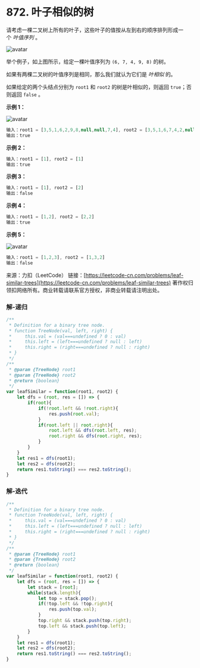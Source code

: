 # 872. 叶子相似的树

请考虑一棵二叉树上所有的叶子，这些叶子的值按从左到右的顺序排列形成一个 *叶值序列* 。

![avatar](https://s3-lc-upload.s3.amazonaws.com/uploads/2018/07/16/tree.png)

举个例子，如上图所示，给定一棵叶值序列为 `(6, 7, 4, 9, 8)` 的树。

如果有两棵二叉树的叶值序列是相同，那么我们就认为它们是 *叶相似* 的。

如果给定的两个头结点分别为 `root1` 和 `root2` 的树是叶相似的，则返回 `true`；否则返回 `false` 。

**示例 1：**

![avatar](https://assets.leetcode.com/uploads/2020/09/03/leaf-similar-1.jpg)

```js
输入：root1 = [3,5,1,6,2,9,8,null,null,7,4], root2 = [3,5,1,6,7,4,2,null,null,null,null,null,null,9,8]
输出：true
```

**示例 2：**

```js
输入：root1 = [1], root2 = [1]
输出：true
```

**示例 3：**
```js
输入：root1 = [1], root2 = [2]
输出：false
```

**示例 4：**
```js
输入：root1 = [1,2], root2 = [2,2]
输出：true
```

**示例 5：**

![avatar](https://assets.leetcode.com/uploads/2020/09/03/leaf-similar-2.jpg)

```js
输入：root1 = [1,2,3], root2 = [1,3,2]
输出：false
```

来源：力扣（LeetCode）
链接：[https://leetcode-cn.com/problems/leaf-similar-trees](https://leetcode-cn.com/problems/leaf-similar-trees)
著作权归领扣网络所有。商业转载请联系官方授权，非商业转载请注明出处。

### 解-递归
```js
/**
 * Definition for a binary tree node.
 * function TreeNode(val, left, right) {
 *     this.val = (val===undefined ? 0 : val)
 *     this.left = (left===undefined ? null : left)
 *     this.right = (right===undefined ? null : right)
 * }
 */
/**
 * @param {TreeNode} root1
 * @param {TreeNode} root2
 * @return {boolean}
 */
var leafSimilar = function(root1, root2) {
	let dfs = (root, res = []) => {
		if(root){
			if(!root.left && !root.right){
				res.push(root.val);
			}
			if(root.left || root.right){
				root.left && dfs(root.left, res);
				root.right && dfs(root.right, res);
			}
		}
	}
	let res1 = dfs(root1);
	let res2 = dfs(root2);
	return res1.toString() === res2.toString();
}
```

### 解-迭代
```js
/**
 * Definition for a binary tree node.
 * function TreeNode(val, left, right) {
 *     this.val = (val===undefined ? 0 : val)
 *     this.left = (left===undefined ? null : left)
 *     this.right = (right===undefined ? null : right)
 * }
 */
/**
 * @param {TreeNode} root1
 * @param {TreeNode} root2
 * @return {boolean}
 */
var leafSimilar = function(root1, root2) {
	let dfs = (root, res = []) => {
		let stack = [root];
		while(stack.length){
			let top = stack.pop();
			if(!top.left && !top.right){
				res.push(top.val);
			}
			top.right && stack.push(top.right);
			top.left && stack.push(top.left);
		}
	}
	let res1 = dfs(root1);
	let res2 = dfs(root2);
	return res1.toString() === res2.toString();
}
```